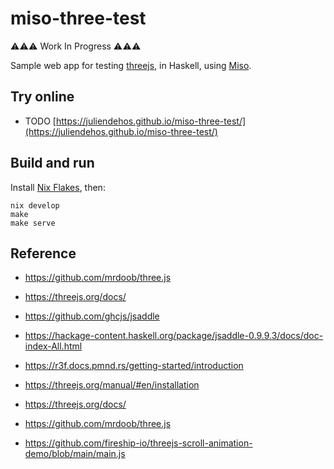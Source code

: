 # miso-three-test

⚠️⚠️⚠️ Work In Progress ⚠️⚠️⚠️

Sample web app for testing [threejs](https://threejs.org/), in Haskell, using [Miso](https://haskell-miso.org/).


## Try online

- TODO [https://juliendehos.github.io/miso-three-test/](https://juliendehos.github.io/miso-three-test/)


## Build and run

Install [Nix Flakes](https://nixos.wiki/wiki/Flakes), then:

```
nix develop
make
make serve
```

## Reference

- https://github.com/mrdoob/three.js
- https://threejs.org/docs/
- https://github.com/ghcjs/jsaddle
- https://hackage-content.haskell.org/package/jsaddle-0.9.9.3/docs/doc-index-All.html

- https://r3f.docs.pmnd.rs/getting-started/introduction
- https://threejs.org/manual/#en/installation
- https://threejs.org/docs/
- https://github.com/mrdoob/three.js
- https://github.com/fireship-io/threejs-scroll-animation-demo/blob/main/main.js

